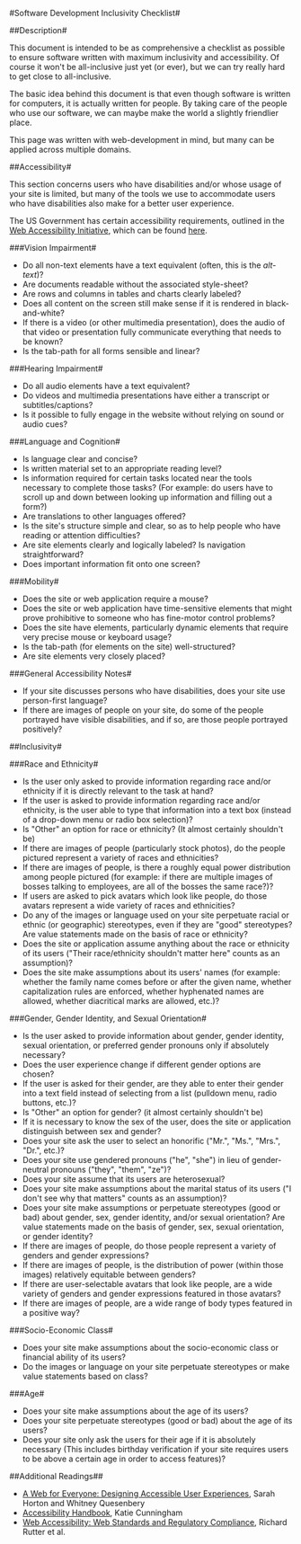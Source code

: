 #Software Development Inclusivity Checklist#

##Description#

This document is intended to be as comprehensive a checklist as possible to
ensure software written with maximum inclusivity and accessibility. Of course it
won't be all-inclusive just yet (or ever), but we can try really hard to get
close to all-inclusive.

The basic idea behind this document is that even though software is written for
computers, it is actually written for people. By taking care of the people who
use our software, we can maybe make the world a slightly friendlier place.

This page was written with web-development in mind, but many can be applied
across multiple domains.

##Accessibility#

This section concerns users who have disabilities and/or whose usage of your
site is limited, but many of the tools we use to accommodate users who have
disabilities also make for a better user experience.

The US Government has certain accessibility requirements, outlined in the [Web
Accessibility Initiative](http://www.w3.org/WAI/), which can be found
[here](http://www.w3.org/WAI/intro/wcag.php).

###Vision Impairment#

+ Do all non-text elements have a text equivalent (often, this is the
*alt-text*)?
+ Are documents readable without the associated style-sheet?
+ Are rows and columns in tables and charts clearly labeled?
+ Does all content on the screen still make sense if it is rendered in
black-and-white?
+ If there is a video (or other multimedia presentation), does the audio of that
video or presentation fully communicate everything that needs to be known?
+ Is the tab-path for all forms sensible and linear?

###Hearing Impairment#

+ Do all audio elements have a text equivalent?
+ Do videos and multimedia presentations have either a transcript or
subtitles/captions?
+ Is it possible to fully engage in the website without relying on sound or
audio cues?

###Language and Cognition#

+ Is language clear and concise?
+ Is written material set to an appropriate reading level?
+ Is information required for certain tasks located near the tools necessary to
complete those tasks? (For example: do users have to scroll up and down between
looking up information and filling out a form?)
+ Are translations to other languages offered?
+ Is the site's structure simple and clear, so as to help people who have
reading or attention difficulties?
+ Are site elements clearly and logically labeled? Is navigation
straightforward?
+ Does important information fit onto one screen?

###Mobility#

+ Does the site or web application require a mouse?
+ Does the site or web application have time-sensitive elements that might prove
prohibitive to someone who has fine-motor control problems?
+ Does the site have elements, particularly dynamic elements that require very 
precise mouse or keyboard usage?
+ Is the tab-path (for elements on the site) well-structured?
+ Are site elements very closely placed?

###General Accessibility Notes#

+ If your site discusses persons who have disabilities, does your site use
person-first language?
+ If there are images of people on your site, do some of the people portrayed
have visible disabilities, and if so, are those people portrayed positively?

##Inclusivity#

###Race and Ethnicity#

+ Is the user only asked to provide information regarding race and/or ethnicity
if it is directly relevant to the task at hand?
+ If the user is asked to provide information regarding race and/or ethnicity,
is the user able to type that information into a text box (instead of a
drop-down menu or radio box selection)?
+ Is "Other" an option for race or ethnicity? (It almost certainly shouldn't be)
+ If there are images of people (particularly stock photos), do the people
pictured represent a variety of races and ethnicities?
+ If there are images of people, is there a roughly equal power distribution
among people pictured (for example: if there are multiple images of bosses
talking to employees, are all of the bosses the same race?)?
+ If users are asked to pick avatars which look like people, do those avatars
represent a wide variety of races and ethnicities?
+ Do any of the images or language used on your site perpetuate racial
or ethnic (or geographic) stereotypes, even if they are "good" stereotypes? Are
value statements made on the basis of race or ethnicity?
+ Does the site or application assume anything about the race or ethnicity of
its users ("Their race/ethnicity shouldn't matter here" counts as an
assumption)?
+ Does the site make assumptions about its users' names (for example: whether the
family name comes before or after the given name, whether capitalization rules
are enforced, whether hyphenated names are allowed, whether diacritical marks
are allowed, etc.)?

###Gender, Gender Identity, and Sexual Orientation#

+ Is the user asked to provide information about gender, gender identity, sexual
orientation, or preferred gender pronouns only if absolutely necessary?
+ Does the user experience change if different gender options are chosen?
+ If the user is asked for their gender, are they able to enter their gender
into a text field instead of selecting from a list (pulldown menu, radio
buttons, etc.)?
+ Is "Other" an option for gender? (it almost certainly shouldn't be)
+ If it is necessary to know the sex of the user, does the site or application
distinguish between sex and gender?
+ Does your site ask the user to select an honorific ("Mr.", "Ms.", "Mrs.",
"Dr.", etc.)?
+ Does your site use gendered pronouns ("he", "she") in lieu of gender-neutral
pronouns ("they", "them", "ze")?
+ Does your site assume that its users are heterosexual?
+ Does your site make assumptions about the marital status of its users ("I
don't see why that matters" counts as an assumption)?
+ Does your site make assumptions or perpetuate stereotypes (good or bad) about
gender, sex, gender identity, and/or sexual orientation? Are value statements
made on the basis of gender, sex, sexual orientation, or gender identity?
+ If there are images of people, do those people represent a variety of genders
and gender expressions?
+ If there are images of people, is the distribution of power (within those
images) relatively equitable between genders?
+ If there are user-selectable avatars that look like people, are a wide variety
of genders and gender expressions featured in those avatars?
+ If there are images of people, are a wide range of body types featured in a
positive way?

###Socio-Economic Class#

+ Does your site make assumptions about the socio-economic class or financial
ability of its users?
+ Do the images or language on your site perpetuate stereotypes or make value
statements based on class?

###Age#

+ Does your site make assumptions about the age of its users?
+ Does your site perpetuate stereotypes (good or bad) about the age of its
users?
+ Does your site only ask the users for their age if it is absolutely necessary
(This includes birthday verification if your site requires users to be above a
certain age in order to access features)?

##Additional Readings##

+ [A Web for Everyone: Designing Accessible User Experiences](http://www.amazon.com/Web-Everyone-Designing-Accessible-Experiences/dp/1933820977/), Sarah Horton and Whitney Quesenbery
+ [Accessibility Handbook](http://www.amazon.com/Accessibility-Handbook-Katie-Cunningham/dp/1449322859/), Katie Cunningham
+ [Web Accessibility: Web Standards and Regulatory Compliance](http://www.amazon.com/Web-Accessibility-Standards-Regulatory-Compliance/dp/1590596382/), Richard Rutter et al.
